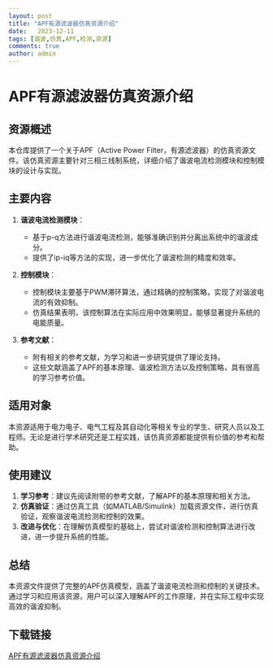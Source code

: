 ```yaml
---
layout: post
title: "APF有源滤波器仿真资源介绍"
date:   2023-12-11
tags: [谐波,仿真,APF,检测,资源]
comments: true
author: admin
---
```

# APF有源滤波器仿真资源介绍

## 资源概述
本仓库提供了一个关于APF（Active Power Filter，有源滤波器）的仿真资源文件。该仿真资源主要针对三相三线制系统，详细介绍了谐波电流检测模块和控制模块的设计与实现。

## 主要内容
1. **谐波电流检测模块**：
   - 基于p-q方法进行谐波电流检测，能够准确识别并分离出系统中的谐波成分。
   - 提供了ip-iq等方法的实现，进一步优化了谐波检测的精度和效率。

2. **控制模块**：
   - 控制模块主要基于PWM滞环算法，通过精确的控制策略，实现了对谐波电流的有效抑制。
   - 仿真结果表明，该控制算法在实际应用中效果明显，能够显著提升系统的电能质量。

3. **参考文献**：
   - 附有相关的参考文献，为学习和进一步研究提供了理论支持。
   - 这些文献涵盖了APF的基本原理、谐波检测方法以及控制策略，具有很高的学习参考价值。

## 适用对象
本资源适用于电力电子、电气工程及其自动化等相关专业的学生、研究人员以及工程师。无论是进行学术研究还是工程实践，该仿真资源都能提供有价值的参考和帮助。

## 使用建议
1. **学习参考**：建议先阅读附带的参考文献，了解APF的基本原理和相关方法。
2. **仿真验证**：通过仿真工具（如MATLAB/Simulink）加载资源文件，进行仿真验证，观察谐波电流检测和控制的效果。
3. **改进与优化**：在理解仿真模型的基础上，尝试对谐波检测和控制算法进行改进，进一步提升系统的性能。

## 总结
本资源文件提供了完整的APF仿真模型，涵盖了谐波电流检测和控制的关键技术。通过学习和应用该资源，用户可以深入理解APF的工作原理，并在实际工程中实现高效的谐波抑制。

## 下载链接

[APF有源滤波器仿真资源介绍](https://pan.quark.cn/s/9596fcf17edf)